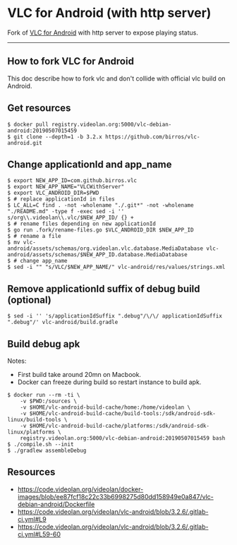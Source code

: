 # VLC for Android (with http server)

Fork of [VLC for Android](https://github.com/videolan/vlc-android) with http
server to expose playing status.

---

## How to fork VLC for Android

This doc describe how to fork vlc and don't collide with official vlc build on
Android.

## Get resources

```shell
$ docker pull registry.videolan.org:5000/vlc-debian-android:20190507015459
$ git clone --depth=1 -b 3.2.x https://github.com/birros/vlc-android.git
```

## Change applicationId and app_name

```shell
$ export NEW_APP_ID=com.github.birros.vlc
$ export NEW_APP_NAME="VLCWithServer"
$ export VLC_ANDROID_DIR=$PWD
$ # replace applicationId in files
$ LC_ALL=C find . -not -wholename "./.git*" -not -wholename "./README.md" -type f -exec sed -i '' s/org\\.videolan\\.vlc/$NEW_APP_ID/ {} +
$ # rename files depending on new applicationId
$ go run .fork/rename-files.go $VLC_ANDROID_DIR $NEW_APP_ID
$ # rename a file
$ mv vlc-android/assets/schemas/org.videolan.vlc.database.MediaDatabase vlc-android/assets/schemas/$NEW_APP_ID.database.MediaDatabase
$ # change app_name
$ sed -i "" "s/VLC/$NEW_APP_NAME/" vlc-android/res/values/strings.xml
```

## Remove applicationId suffix of debug build (optional)

```shell
$ sed -i '' 's/applicationIdSuffix ".debug"/\/\/ applicationIdSuffix ".debug"/' vlc-android/build.gradle
```

## Build debug apk

Notes:
* First build take around 20mn on Macbook.
* Docker can freeze during build so restart instance to build apk.

```shell
$ docker run --rm -ti \
    -v $PWD:/sources \
    -v $HOME/vlc-android-build-cache/home:/home/videolan \
    -v $HOME/vlc-android-build-cache/build-tools:/sdk/android-sdk-linux/build-tools \
    -v $HOME/vlc-android-build-cache/platforms:/sdk/android-sdk-linux/platforms \
    registry.videolan.org:5000/vlc-debian-android:20190507015459 bash
$ ./compile.sh --init
$ ./gradlew assembleDebug
```

## Resources

* https://code.videolan.org/videolan/docker-images/blob/ee87fcf18c22c33b6998275d80dd158949e0a847/vlc-debian-android/Dockerfile
* https://code.videolan.org/videolan/vlc-android/blob/3.2.6/.gitlab-ci.yml#L9
* https://code.videolan.org/videolan/vlc-android/blob/3.2.6/.gitlab-ci.yml#L59-60